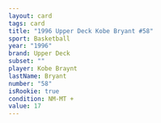 ```yaml
---
layout: card
tags: card
title: "1996 Upper Deck Kobe Bryant #58"
sport: Basketball
year: "1996"
brand: Upper Deck
subset: ""
player: Kobe Braynt
lastName: Bryant
number: "58"
isRookie: true
condition: NM-MT +
value: 17
---
```

